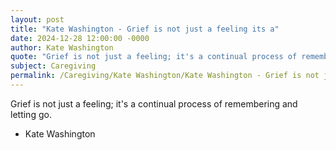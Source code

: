 ```yaml
---
layout: post
title: "Kate Washington - Grief is not just a feeling its a"
date: 2024-12-28 12:00:00 -0000
author: Kate Washington
quote: "Grief is not just a feeling; it's a continual process of remembering and letting go."
subject: Caregiving
permalink: /Caregiving/Kate Washington/Kate Washington - Grief is not just a feeling its a
---
```


Grief is not just a feeling; it's a continual process of remembering and letting go.

- Kate Washington
